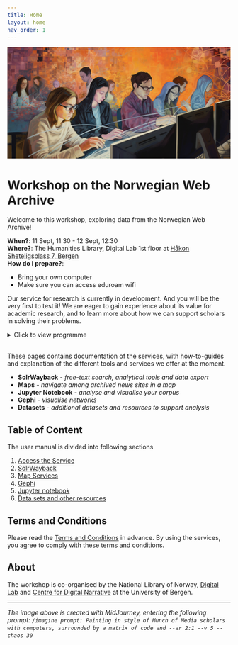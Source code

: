 ```yaml
---
title: Home
layout: home
nav_order: 1
---
```


![Painting in style of Munch of Media scholars with computers. Generated with MidJourney.](./docs/images/MidJourney_painting_in_style_of_Munch_of_Media_scholars_with_computers.png)


# Workshop on the Norwegian Web Archive

Welcome to this workshop, exploring data from the Norwegian Web Archive!

**When?**: 11 Sept, 11:30 - 12 Sept, 12:30<br>
**Where?**: The Humanities Library, Digital Lab 1st floor at [Håkon Sheteligsplass 7, Bergen](https://www.google.com/maps/search/?api=1&query=H%C3%A5kon+Sheteligsplass+7+Bergen)<br>
**How do I prepare?**:
- Bring your own computer
- Make sure you can access eduroam wifi<br>

Our service for research is currently in development. And you will be the very first to test it! We are eager to gain experience about its value for academic research, and to learn more about how we can support scholars in solving their problems.

<details>
    <summary>Click to view programme</summary>
    <ul>
        <b>MONDAY 11 SEPT</b>
        <li>11:30 - 12:30: Lecture: "Opportunities and Challenges for Research in the Norwegian Web Archive"</li>
        <li>12:30 - 13:00: Lunch</li>
        <li>13:00 - 13:30: Introduction to the services</li>
        <li>13:30 - 15:15: Hands-on exploration</li>
        <li>15:15 - 15:45: Wrap-up and discussion</li>
        <br>
        <b>TUESDAY 12 SEPT</b>
        <li>09:00 - 09:30: Introduction to NWA's Jupyter notebooks</li>
        <li>09:30 - 11:30: Hands-on exploration</li>
        <li>11:30 - 11:45: Break</li>
        <li>11:45 - 12:30: Wrap-up and discussion</li>
    </ul>
    </summary>
</details>
<br>

These pages contains documentation of the services, with how-to-guides and explanation of the different tools and services we offer at the moment.
- **SolrWayback** - *free-text search, analytical tools and data export*
- **Maps** - *navigate among archived news sites in a map*
- **Jupyter Notebook** - *analyse and visualise your corpus*
- **Gephi** - *visualise networks*
- **Datasets** - *additional datasets and resources to support analysis*

## Table of Content
The user manual is divided into following sections
1. [Access the Service](./docs/access-vdi)
2. [SolrWayback](./docs/solrwayback)
3. [Map Services](./docs/maps)
4. [Gephi](./docs/gephi)
5. [Jupyter notebook](./docs/notebook)
6. [Data sets and other resources](./docs/datasets)

## Terms and Conditions
Please read the [Terms and Conditions](./docs/terms-conditions.md) in advance.
By using the services, you agree to comply with these terms and conditions.

## About

The workshop is co-organised by the National Library of Norway, [Digital Lab](https://www.uib.no/en/digitallab) and [Centre for Digital Narrative](https://www.uib.no/cdn) at the University of Bergen.


----

*The image above is created with MidJourney, entering the following prompt: `/imagine prompt: Painting in style of Munch of Media scholars with computers, surrounded by a matrix of code and --ar 2:1 --v 5 --chaos 30`*